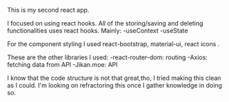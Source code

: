 This is my second react app.

I focused on using react hooks. All of the storing/saving and deleting functionalities uses react hooks. Mainly:
-useContext
-useState

For the component styling I used react-bootstrap, material-ui, react icons .

These are the other libraries I used:
-react-router-dom: routing
-Axios: fetching data from API
-Jikan.moe: API

I know that the code structure is not that great,tho, I tried making this clean as I could. I'm looking on refractoring this once I gather knowledge in doing so.
